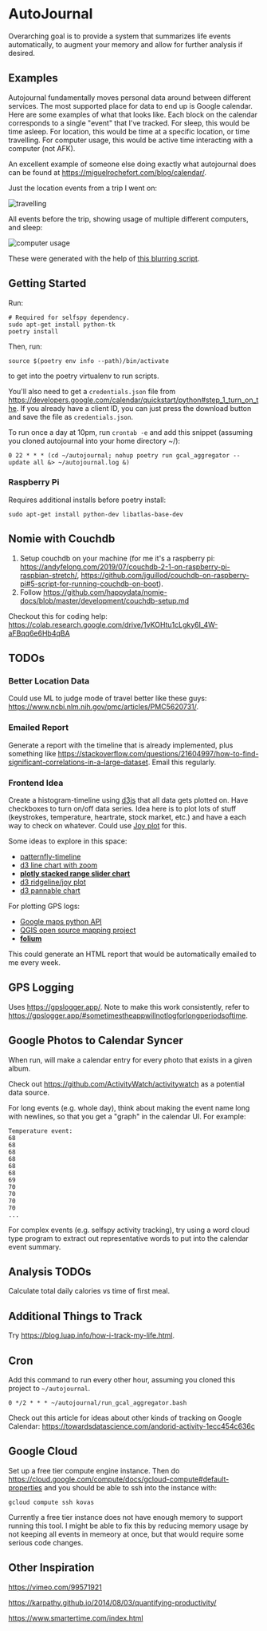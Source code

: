 # AutoJournal

Overarching goal is to provide a system that summarizes life events
automatically, to augment your memory and allow for further analysis if
desired.

## Examples

Autojournal fundamentally moves personal data around between different services.
The most supported place for data to end up is Google calendar.
Here are some examples of what that looks like.
Each block on the calendar corresponds to a single "event" that I've tracked. For
sleep, this would be time asleep. For location, this would be time at a specific
location, or time travelling. For computer usage, this would be active time interacting
with a computer (not AFK).

An excellent example of someone else doing exactly what autojournal does
can be found at https://miguelrochefort.com/blog/calendar/.

Just the location events from a trip I went on:

![travelling](example_location_calendar.png?raw=true "Locations")

All events before the trip, showing usage of multiple different computers, and
sleep:

![computer usage](example_computer_usage_calendar.png?raw=true "All Events")

These were generated with the help of [this blurring
script](https://gist.github.com/IceCreamYou/4f085b180a1608b99cb2).

## Getting Started

Run:

```
# Required for selfspy dependency.
sudo apt-get install python-tk
poetry install
```

Then, run:

```
source $(poetry env info --path)/bin/activate
```

to get into the poetry virtualenv to run scripts.

You'll also need to get a `credentials.json` file from
https://developers.google.com/calendar/quickstart/python#step_1_turn_on_the.
If you already have a client ID, you can just press the download button and save
the file as `credentials.json`.

To run once a day at 10pm, run `crontab -e` and add this snippet (assuming you
cloned autojournal into your home directory ~/):

```
0 22 * * * (cd ~/autojournal; nohup poetry run gcal_aggregator --update all &> ~/autojournal.log &)
```

### Raspberry Pi

Requires additional installs before poetry install:

```
sudo apt-get install python-dev libatlas-base-dev
```

## Nomie with Couchdb

1. Setup couchdb on your machine (for me it's a raspberry pi:
   https://andyfelong.com/2019/07/couchdb-2-1-on-raspberry-pi-raspbian-stretch/,
   https://github.com/jguillod/couchdb-on-raspberry-pi#5-script-for-running-couchdb-on-boot).
1. Follow
   https://github.com/happydata/nomie-docs/blob/master/development/couchdb-setup.md

Checkout this for coding help:
https://colab.research.google.com/drive/1vKOHtu1cLgky6I_4W-aFBqq6e6Hb4qBA

## TODOs

### Better Location Data

Could use ML to judge mode of travel better like these guys:
https://www.ncbi.nlm.nih.gov/pmc/articles/PMC5620731/.

### Emailed Report

Generate a report with the timeline that is already implemented, plus something like https://stackoverflow.com/questions/21604997/how-to-find-significant-correlations-in-a-large-dataset.  Email this regularly.

### Frontend Idea

Create a histogram-timeline using
[d3js](https://www.d3-graph-gallery.com/graph/density_basic.html) that all data
gets plotted on.  Have checkboxes to turn on/off data series.  Idea here is to
plot lots of stuff (keystrokes, temperature, heartrate, stock market, etc.) and
have a each way to check on whatever.  Could use [Joy
plot](http://datavizcatalogue.com/blog/area-graphs/) for this.

Some ideas to explore in this space:

 - [patternfly-timeline](https://github.com/patternfly/patternfly-timeline)
 - [d3 line chart with zoom](https://www.d3-graph-gallery.com/graph/line_brushZoom.html)
 - **[plotly stacked range slider chart](https://plotly.com/python/range-slider/)**
 - [d3 ridgeline/joy plot](https://www.d3-graph-gallery.com/graph/ridgeline_basic.html)
 - [d3 pannable chart](https://observablehq.com/@d3/pannable-chart)

For plotting GPS logs:

 - [Google maps python API](https://github.com/googlemaps/google-maps-services-python)
 - [QGIS open source mapping project](https://qgis.org/en/site/about/index.html)
 - **[folium](https://github.com/python-visualization/folium)**

This could generate an HTML report that would be automatically emailed to me
every week.

## GPS Logging

Uses https://gpslogger.app/.  Note to make this work consistently, refer to
https://gpslogger.app/#sometimestheappwillnotlogforlongperiodsoftime.

## Google Photos to Calendar Syncer

When run, will make a calendar entry for every photo that exists in a given
album.

Check out https://github.com/ActivityWatch/activitywatch as a potential data
source.

For long events (e.g. whole day), think about making the event name long with
newlines, so that you get a "graph" in the calendar UI.  For example:

```
Temperature event:
68
68
68
68
68
68
69
70
70
70
70
...
```

For complex events (e.g. selfspy activity tracking), try using a word cloud
type program to extract out representative words to put into the calendar event
summary.

## Analysis TODOs

Calculate total daily calories vs time of first meal.

## Additional Things to Track

Try https://blog.luap.info/how-i-track-my-life.html.

## Cron

Add this command to run every other hour, assuming you cloned this project to `~/autojournal`.

```
0 */2 * * * ~/autojournal/run_gcal_aggregator.bash
```

Check out this article for ideas about other kinds of tracking on Google Calendar: https://towardsdatascience.com/andorid-activity-1ecc454c636c

## Google Cloud

Set up a free tier compute engine instance.  Then do
https://cloud.google.com/compute/docs/gcloud-compute#default-properties and you
should be able to ssh into the instance with:

```
gcloud compute ssh kovas
```

Currently a free tier instance does not have enough memory to support running this tool.  I might be able to
fix this by reducing memory usage by not keeping all events in memeory at once,
but that would require some serious code changes.

## Other Inspiration

https://vimeo.com/99571921

https://karpathy.github.io/2014/08/03/quantifying-productivity/

https://www.smartertime.com/index.html
